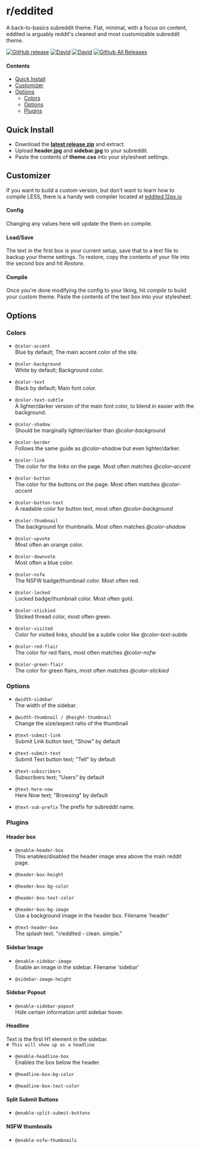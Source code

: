 # r/eddited
A back-to-basics subreddit theme. Flat, minimal, with a focus on content, eddited is arguably reddit's cleanest and most customizable subreddit theme.  

[![GitHub release](https://img.shields.io/github/release/12px/eddited.svg)]()
[![David](https://img.shields.io/david/12px/eddited.svg)]()
[![David](https://img.shields.io/david/dev/12px/eddited.svg)]()
[![Github All Releases](https://img.shields.io/github/downloads/12px/eddited/total.svg)]()

#### Contents
- [Quick Install](#quick-install)
- [Customizer](#customizer)
- [Options](#options)
  - [Colors](#colors)
  - [Options](#options)
  - [Plugins](#plugins)


## Quick Install
- Download the [**latest release zip**](https://github.com/12px/eddited/releases/latest) and extract.
- Upload **header.jpg** and **sidebar.jpg** to your subreddit.
- Paste the contents of **theme.css** into your stylesheet settings.

## Customizer
If you want to build a custom version, but don't want to learn how to compile LESS, there is a handy web compiler located at [eddited.12px.io](http://eddited.12px.io)  

#### Config
Changing any values here will update the them on compile.

#### Load/Save
The text in the first box is your current setup, save that to a text file to backup your theme settings. To restore, copy the contents of your file into the second box and hit *Restore*.

#### Compile
Once you're done modifying the config to your liking, hit *compile* to build your custom theme. Paste the contents of the text box into your stylesheet.

## Options
### Colors

- `@color-accent`  
Blue by default; The main accent color of the site.  

- `@color-background`  
White by default; Background color.  

- `@color-text`  
Black by default; Main font color.  

- `@color-text-subtle`  
A lighter/darker version of the main font color, to blend in easier with the background.

- `@color-shadow`  
Should be marginally lighter/darker than *@color-background*

- `@color-border`  
Follows the same guide as *@color-shadow* but even lighter/darker.

- `@color-link`  
The color for the links on the page. Most often matches *@color-accent*

- `@color-button`  
The color for the buttons on the page. Most often matches *@color-accent*

- `@color-button-text`  
A readable color for button text, most often *@color-background*

- `@color-thumbnail`  
The background for thumbnails. Most often matches *@color-shadow*

- `@color-upvote`  
Most often an orange color.

- `@color-downvote`  
Most often a blue color.

- `@color-nsfw`  
The NSFW badge/thumbnail color. Most often red.

- `@color-locked`  
Locked badge/thumbnail color. Most often gold.

- `@color-stickied`  
Sticked thread color, most often green.

- `@color-visited`  
Color for visited links, should be a subtle color like *@color-text-subtle*

- `@color-red-flair`  
The color for red flairs, most often matches *@color-nsfw*

- `@color-green-flair`  
The color for green flairs, most often matches *@color-stickied*

### Options

- `@width-sidebar`  
The width of the sidebar.

- `@width-thumbnail / @height-thumbnail`  
Change the size/aspect ratio of the thumbnail

- `@text-submit-link`  
Submit Link button text; "Show" by default

- `@text-submit-text`  
Submit Text button text; "Tell" by default

- `@text-subscribers`  
Subscribers text; "Users" by default

- `@text-here-now`  
Here Now text; "Browsing" by default

- `@text-sub-prefix`
The prefix for subreddit name.


### Plugins

#### Header box
- `@enable-header-box`  
This enables/disabled the header image area above the main reddit page.  

- `@header-box-height`  

- `@header-box-bg-color`  

- `@header-box-text-color`  

- `@header-box-bg-image`  
Use a background image in the header box. Filename 'header'

- `@text-header-box`  
The splash text. "r/eddited - clean. simple."


#### Sidebar Image
- `@enable-sidebar-image`  
Enable an image in the sidebar. Filename 'sidebar'

- `@sidebar-image-height`


#### Sidebar Popout
- `@enable-sidebar-popout`  
Hide certain information until sidebar hover.

#### Headline
Text is the first H1 element in the sidebar.  
`# This will show up as a headline`

- `@enable-headline-box`  
Enables the box below the header.

- `@headline-box-bg-color`  

- `@headline-box-text-color`  

#### Split Submit Buttons
- `@enable-split-submit-buttons`


#### NSFW thumbnails
- `@enable-nsfw-thumbnails`
